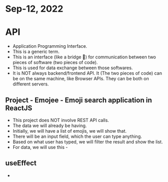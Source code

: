 # Sep-12, 2022

# API 
- Application Programming Interface.
- This is a generic term.
- This is an interface (like a bridge 🌉) for communication between two pieces of software (two pieces of code).
- This is used for data exchange between those softwares.
- It is NOT always backend/frontend API. It (The two pieces of code) can be on the same machine, like Browser APIs. They can be both on different servers.

## Project - Emojee - Emoji search application in ReactJS
- This project does NOT involve REST API calls.
- The data we will already be having.
- Initially, we will have a list of emojis, we will show that.
- There will be an input field, which the user can type anything.
- Based on what user has typed, we will filter the result and show the list.
- For data, we will use this - 



## useEffect
- 